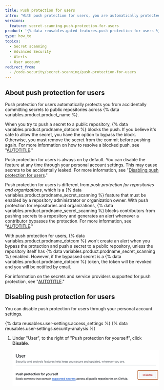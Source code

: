 ```yaml
---
title: Push protection for users
intro: 'With push protection for users, you are automatically protected on all pushes to public repositories across {% data variables.product.product_name %}.'
versions:
  feature: secret-scanning-push-protection-for-users
product: '{% data reusables.gated-features.push-protection-for-users %}'
type: how_to
topics:
  - Secret scanning
  - Advanced Security
  - Alerts
  - User account
redirect_from:
  - /code-security/secret-scanning/push-protection-for-users
---
```


## About push protection for users

Push protection for users automatically protects you from accidentally committing secrets to public repositories across {% data variables.product.product_name %}.

When you try to push a secret to a public repository, {% data variables.product.prodname_dotcom %} blocks the push. If you believe it's safe to allow the secret, you have the option to bypass the block. Otherwise, you must remove the secret from the commit before pushing again. For more information on how to resolve a blocked push, see "[AUTOTITLE](/code-security/secret-scanning/pushing-a-branch-blocked-by-push-protection)."

Push protection for users is always on by default. You can disable the feature at any time through your personal account settings. This may cause secrets to be accidentally leaked. For more information, see "[Disabling push protection for users](#disabling-push-protection-for-users)."

Push protection for users is different from _push protection for repositories and organizations_, which is a {% data variables.product.prodname_secret_scanning %} feature that must be enabled by a repository administrator or organization owner. With push protection for repositories and organizations, {% data variables.product.prodname_secret_scanning %} blocks contributors from pushing secrets to a repository and generates an alert whenever a contributor bypasses the protection. For more information, see "[AUTOTITLE](/code-security/secret-scanning/push-protection-for-repositories-and-organizations)."

With push protection for users, {% data variables.product.prodname_dotcom %} won't create an alert when you bypass the protection and push a secret to a public repository, unless the repository itself has {% data variables.product.prodname_secret_scanning %} enabled. However, if the bypassed secret is a {% data variables.product.prodname_dotcom %} token, the token will be revoked and you will be notified by email.

For information on the secrets and service providers supported for push protection, see "[AUTOTITLE](/code-security/secret-scanning/secret-scanning-patterns#supported-secrets)."

## Disabling push protection for users

You can disable push protection for users through your personal account settings.

{% data reusables.user-settings.access_settings %}
{% data reusables.user-settings.security-analysis %}
1. Under "User", to the right of "Push protection for yourself", click **Disable**.

   ![Screenshot of the "User" section of the "Code security and analysis" settings page. A button labeled "Disable" is outlined in dark orange.](/assets/images/help/security/push-protection-for-yourself.png)
